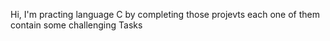 Hi, I'm practing language C by completing those projevts each one of them contain some challenging Tasks
